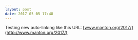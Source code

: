 ```yaml
---
layout: post
date: 2017-05-05 17:48
---
```

Testing new auto-linking like this URL: [www.manton.org/2017/](http://www.manton.org/2017/)
